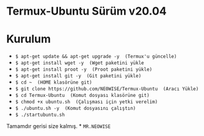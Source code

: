 # Termux-Ubuntu  Sürüm v20.04 

# Kurulum

* `$ apt-get update && apt-get upgrade -y  (Termux'u güncelle)`
* `$ apt-get install wget -y  (Wget paketini yükle`
* `$ apt-get install proot -y  (Proot paketini yükle)`
* `$ apt-get install git -y  (Git paketini yükle)`
* `$ cd ~  (HOME klasörüne git)`
* `$ git clone https://github.com/NE0WISE/Termux-Ubuntu  (Aracı Yükle)`
* `$ cd Termux-Ubuntu  (Komut dosyası klasörüne git)`
* `$ chmod +x ubuntu.sh  (Çalışması için yetki verelim)`
* `$ ./ubuntu.sh -y  (Komut dosyasını çalıştın)`
* `$ ./startubuntu.sh`

Tamamdır gerisi size kalmış.   * `MR.NEOWISE`
